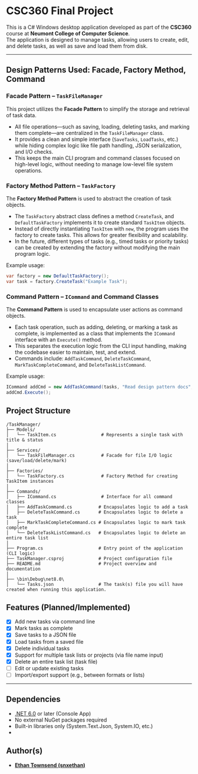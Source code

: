 # CSC360 Final Project

This is a C# Windows desktop application developed as part of the **CSC360** course at **Neumont College of Computer Science**.  
The application is designed to manage tasks, allowing users to create, edit, and delete tasks, as well as save and load them from disk.

---
## Design Patterns Used: Facade, Factory Method, Command

### Facade Pattern – `TaskFileManager`
This project utilizes the **Facade Pattern** to simplify the storage and retrieval of task data.

- All file operations—such as saving, loading, deleting tasks, and marking them complete—are centralized in the `TaskFileManager` class.
- It provides a clean and simple interface (`SaveTasks`, `LoadTasks`, etc.) while hiding complex logic like file path handling, JSON serialization, and I/O checks.
- This keeps the main CLI program and command classes focused on high-level logic, without needing to manage low-level file system operations.


### Factory Method Pattern – `TaskFactory`
The **Factory Method Pattern** is used to abstract the creation of task objects.

- The `TaskFactory` abstract class defines a method `CreateTask`, and `DefaultTaskFactory` implements it to create standard `TaskItem` objects.
- Instead of directly instantiating `TaskItem` with `new`, the program uses the factory to create tasks. This allows for greater flexibility and scalability.
- In the future, different types of tasks (e.g., timed tasks or priority tasks) can be created by extending the factory without modifying the main program logic.

Example usage:
```csharp
var factory = new DefaultTaskFactory();
var task = factory.CreateTask("Example Task");
```

### Command Pattern – `ICommand` and Command Classes
The **Command Pattern** is used to encapsulate user actions as command objects.

- Each task operation, such as adding, deleting, or marking a task as complete, is implemented as a class that implements the `ICommand` interface with an `Execute()` method.
- This separates the execution logic from the CLI input handling, making the codebase easier to maintain, test, and extend.
- Commands include: `AddTaskCommand`, `DeleteTaskCommand`, `MarkTaskCompleteCommand`, and `DeleteTaskListCommand`.

Example usage:
```csharp
ICommand addCmd = new AddTaskCommand(tasks, "Read design pattern docs", factory, "school");
addCmd.Execute();
```

## Project Structure
```text
/TaskManager/
├── Models/
│   └── TaskItem.cs                 # Represents a single task with title & status
│
├── Services/
│   └── TaskFileManager.cs          # Facade for file I/O logic (save/load/delete/mark)
│
├── Factories/
│   └── TaskFactory.cs              # Factory Method for creating TaskItem instances
│
├── Commands/
│   ├── ICommand.cs                 # Interface for all command classes
│   ├── AddTaskCommand.cs          # Encapsulates logic to add a task
│   ├── DeleteTaskCommand.cs       # Encapsulates logic to delete a task
│   ├── MarkTaskCompleteCommand.cs # Encapsulates logic to mark task complete
│   └── DeleteTaskListCommand.cs   # Encapsulates logic to delete an entire task list
│
├── Program.cs                     # Entry point of the application (CLI logic)
├── TaskManager.csproj             # Project configuration file
├── README.md                      # Project overview and documentation
│
├── \bin\Debug\net8.0\
│   └── Tasks.json                 # The task(s) file you will have created when running this application.
```



## Features (Planned/Implemented)

- [x] Add new tasks via command line
- [x] Mark tasks as complete
- [x] Save tasks to a JSON file
- [x] Load tasks from a saved file
- [x] Delete individual tasks
- [x] Support for multiple task lists or projects (via file name input)
- [x] Delete an entire task list (task file)
- [ ] Edit or update existing tasks
- [ ] Import/export support (e.g., between formats or lists)

---

## Dependencies

- [.NET 6.0](https://dotnet.microsoft.com/en-us/download/dotnet/6.0) or later (Console App)
- No external NuGet packages required
- Built-in libraries only (System.Text.Json, System.IO, etc.)
- 

## Author(s)

- [**Ethan Townsend (snxethan)**](https://www.ethantownsend.dev)


